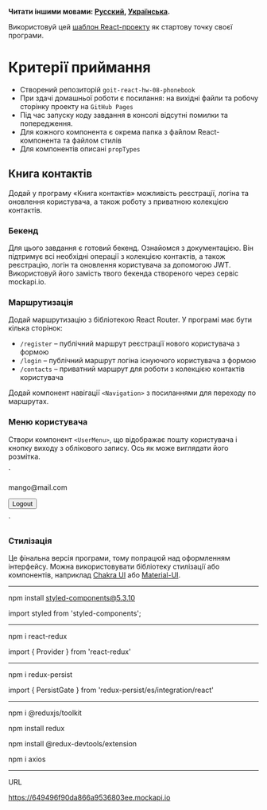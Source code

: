 **Читати іншими мовами: [Русский](README.md), [Українська](README.ua.md).**

Використовуй цей
[шаблон React-проекту](https://github.com/goitacademy/react-homework-template#readme)
як стартову точку своєї програми.

# Критерії приймання

- Створений репозиторій `goit-react-hw-08-phonebook`
- При здачі домашньої роботи є посилання: на вихідні файли та робочу сторінку
  проекту на `GitHub Pages`
- Під час запуску коду завдання в консолі відсутні помилки та попередження.
- Для кожного компонента є окрема папка з файлом React-компонента та файлом
  стилів
- Для компонентів описані `propTypes`

## Книга контактів

Додай у програму «Книга контактів» можливість реєстрації, логіна та оновлення
користувача, а також роботу з приватною колекцією контактів.

### Бекенд

Для цього завдання є готовий бекенд. Ознайомся з документацією. Він підтримує
всі необхідні операції з колекцією контактів, а також реєстрацію, логін та
оновлення користувача за допомогою JWT. Використовуй його замість твого бекенда
створеного через сервіс mockapi.io.

### Маршрутизація

Додай маршрутизацію з бібліотекою React Router. У програмі має бути кілька
сторінок:

- `/register` – публічний маршрут реєстрації нового користувача з формою
- `/login` – публічний маршрут логіна існуючого користувача з формою
- `/contacts` – приватний маршрут для роботи з колекцією контактів користувача

Додай компонент навігації `<Navigation>` з посиланнями для переходу по
маршрутах.

### Меню користувача

Створи компонент `<UserMenu>`, що відображає пошту користувача і кнопку виходу з
облікового запису. Ось як може виглядати його розмітка.

`

<div>
  <p>mango@mail.com</p>
  <button>Logout</button>
</div>

`

### Стилізація

Це фінальна версія програми, тому попрацюй над оформленням інтерфейсу. Можна
використовувати бібліотеку стилізації або компонентів, наприклад
[Chakra UI](https://chakra-ui.com/) або [Material-UI](https://material-ui.com/).

---

npm install styled-components@5.3.10

import styled from 'styled-components';

---

npm i react-redux

import { Provider } from 'react-redux'

---

npm i redux-persist

import { PersistGate } from 'redux-persist/es/integration/react'

---

npm i @reduxjs/toolkit

npm install redux

npm install @redux-devtools/extension

npm i axios

---

URL

https://649496f90da866a9536803ee.mockapi.io
